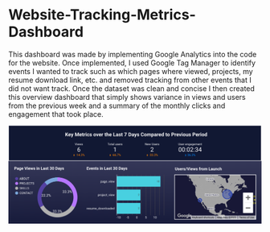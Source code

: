 # Website-Tracking-Metrics-Dashboard
  
This dashboard was made by implementing Google Analytics into the code for the website. Once implemented, I used Google Tag Manager to identify events I wanted to track such as which pages where viewed, projects, my resume download link, etc. and removed tracking from other events that I did not want track. Once the dataset was clean and concise I then created this overview dashboard that simply shows variance in views and users from the previous week and a summary of the monthly clicks and engagement that took place.

<img src="WebsiteTrackingDashboard.png">
